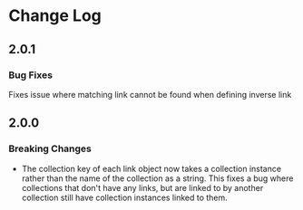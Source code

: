 # Change Log

## 2.0.1

### Bug Fixes

Fixes issue where matching link cannot be found when defining inverse link

## 2.0.0

### Breaking Changes

- The collection key of each link object now takes a collection instance rather than the name of the collection as a string. This fixes a bug where collections that don't have any links, but are linked to by another collection still have collection instances linked to them.
